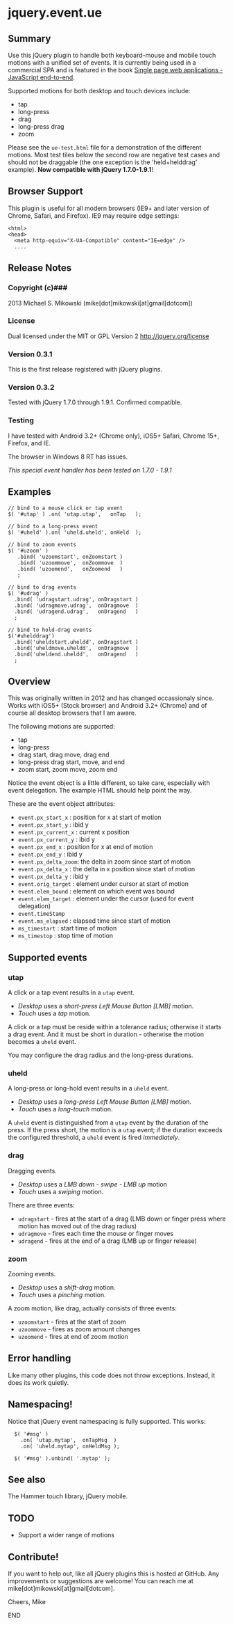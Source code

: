 # jquery.event.ue #

## Summary ##

Use this jQuery plugin to handle both keyboard-mouse and mobile touch motions with a unified set of events. It is currently being used in a commercial SPA and is featured in the book [Single page web applications - JavaScript end-to-end](http://manning.com/mikowski).

Supported motions for both desktop and touch devices include:

- tap
- long-press
- drag
- long-press drag
- zoom

Please see the `ue-test.html` file for a demonstration of the different motions.  Most test tiles below the second row are negative test cases and should not be draggable (the one exception is the 'held+helddrag' example). **Now compatible with jQuery 1.7.0-1.9.1**!

## Browser Support ##

This plugin is useful for all modern browsers (IE9+ and later version of Chrome, Safari, and Firefox).
IE9 may require edge settings:

    <html>
    <head>
      <meta http-equiv="X-UA-Compatible" content="IE=edge" />
      ....

## Release Notes ##

### Copyright (c)###
2013 Michael S. Mikowski (mike[dot]mikowski[at]gmail[dotcom])

### License ###
Dual licensed under the MIT or GPL Version 2
http://jquery.org/license

### Version 0.3.1 ###
This is the first release registered with jQuery plugins.

### Version 0.3.2 ###
Tested with jQuery 1.7.0 through 1.9.1.  Confirmed compatible.

### Testing ###
I have tested with Android 3.2+ (Chrome only),
iOS5+ Safari, Chrome 15+, Firefox, and IE.

The browser in Windows 8 RT has issues.

*This special event handler has been tested on 1.7.0 - 1.9.1*

## Examples ##

    // bind to a mouse click or tap event
    $( '#utap' ) .on( 'utap.utap',   onTap   );
    
    // bind to a long-press event
    $( '#uheld' ).on( 'uheld.uheld', onHeld  );

    // bind to zoom events
    $( '#uzoom' )
       .bind( 'uzoomstart', onZoomstart )
       .bind( 'uzoommove',  onZoommove  )
       .bind( 'uzoomend',   onZoomend   )
       ;

    // bind to drag events
    $( '#udrag' )
      .bind( 'udragstart.udrag', onDragstart )
      .bind( 'udragmove.udrag',  onDragmove  )
      .bind( 'udragend.udrag',   onDragend   )
      ;

    // bind to hold-drag events
    $('#uhelddrag')
      .bind('uheldstart.uheldd', onDragstart )
      .bind('uheldmove.uheldd',  onDragmove  )
      .bind('uheldend.uheldd',   onDragend   )
      ;

## Overview ##

This was originally written in 2012 and has changed occassionaly since.
Works with iOS5+ (Stock browser) and Android 3.2+ (Chrome) and of course
all desktop browsers that I am aware.

The following motions are supported:

- tap
- long-press
- drag start, drag move, drag end
- long-press drag start, move, and end
- zoom start, zoom move, zoom end

Notice the event object is a little different,
so take care, especially with event delegation.  The example
HTML should help point the way.


These are the event object attributes:

- `event.px_start_x` : position for x at start of motion
- `event.px_start_y` : ibid y
- `event.px_current_x` : current x position
- `event.px_current_y` : ibid y
- `event.px_end_x` : position for x at end of motion
- `event.px_end_y` : ibid y
- `event.px_delta_zoom`: the delta in zoom since start of motion
- `event.px_delta_x` : the delta in x position since start of motion
- `event.px_delta_y` : ibid y
- `event.orig_target` : element under cursor at start of motion
- `event.elem_bound` : element on which event was bound
- `event.elem_target` : element under the cursor (used for event delegation)
- `event.timeStamp`
- `event.ms_elapsed` : elapsed time since start of motion
- `ms_timestart` : start time of motion
- `ms_timestop` : stop time of motion

## Supported events ##

### utap ###
A click or a tap event results in a `utap` event.
- *Desktop* uses a *short-press Left Mouse Button [LMB]* motion.
- *Touch* uses a *tap* motion.

A click or a tap must be reside within a tolerance radius; 
otherwise it starts a drag event.  And it must be short in
duration - otherwise the motion becomes a `uheld` event.

You may configure the drag radius and the long-press
durations.

### uheld ###
A long-press or long-hold event results in a `uheld` event.
- *Desktop* uses a *long-press Left Mouse Button [LMB]* motion.
- *Touch* uses a *long-touch* motion.
 
A `uheld` event is distinguished from a `utap` event by the duration
of the press.  If the press short, the motion is a `utap`
event; if the duration exceeds the configured threshold, a 
`uheld` event is fired *immediately*.

### drag ###
Dragging events.
- *Desktop* uses a *LMB down - swipe - LMB up* motion
- *Touch* uses a *swiping* motion.

There are three events:
- `udragstart` - fires at the start of a drag (LMB down or finger press where motion has moved out of the drag radius)
- `udragmove`  - fires each time the mouse or finger moves
- `udragend`   - fires at the end of a drag (LMB up or finger release)


### zoom ###
Zooming events.
- *Desktop* uses a *shift-drag* motion.
- *Touch* uses a *pinching* motion.

A zoom motion, like drag, actually consists of three events:

- `uzoomstart` - fires at the start of zoom
- `uzoommove`  - fires as zoom amount changes
- `uzoomend`   - fires at end of zoom motion

## Error handling ##

Like many other plugins, this code does not throw exceptions.
Instead, it does its work quietly.

## Namespacing! ##

Notice that jQuery event namespacing is fully supported.
This works:

      $( '#msg' )
        .on( 'utap.mytap',  onTapMsg  )
        .on( 'uheld.mytap', onHeldMsg );

      $( '#msg' ).unbind( '.mytap' );

## See also ##

The Hammer touch library, jQuery mobile.

## TODO ##

- Support a wider range of motions

## Contribute! ##

If you want to help out, like all jQuery plugins this is hosted at
GitHub.  Any improvements or suggestions are welcome!
You can reach me at mike[dot]mikowski[at]gmail[dotcom].

Cheers, Mike

END
